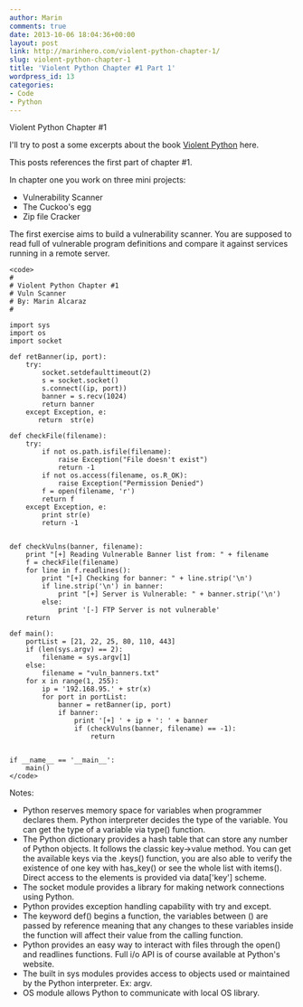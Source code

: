 ```yaml
---
author: Marin
comments: true
date: 2013-10-06 18:04:36+00:00
layout: post
link: http://marinhero.com/violent-python-chapter-1/
slug: violent-python-chapter-1
title: 'Violent Python Chapter #1 Part 1'
wordpress_id: 13
categories:
- Code
- Python
---
```


Violent Python Chapter #1

I'll try to post a some excerpts about the book [Violent Python](https://www.amazon.com/Violent-Python-Cookbook-Penetration-Engineers/dp/1597499579/ref=sr_1_1?ie=UTF8&qid=1523150080&sr=8-1&keywords=violent+python) here.

This posts references the first part of chapter #1.

In chapter one you work on three mini projects:

  * Vulnerability Scanner
  * The Cuckoo's egg
  * Zip file Cracker


The first exercise aims to build a vulnerability scanner. You are supposed to read full of vulnerable program definitions and compare
it against services running in a remote server.

    <code>
    #
    # Violent Python Chapter #1
    # Vuln Scanner
    # By: Marin Alcaraz
    #
    
    import sys
    import os
    import socket
    
    def retBanner(ip, port):
        try:
            socket.setdefaulttimeout(2)
            s = socket.socket()
            s.connect((ip, port))
            banner = s.recv(1024)
            return banner
        except Exception, e:
           return  str(e)
    
    def checkFile(filename):
        try:
            if not os.path.isfile(filename):
                raise Exception("File doesn't exist")
                return -1
            if not os.access(filename, os.R_OK):
                raise Exception("Permission Denied")
            f = open(filename, 'r')
            return f
        except Exception, e:
            print str(e)
            return -1
    
    
    def checkVulns(banner, filename):
        print "[+] Reading Vulnerable Banner list from: " + filename
        f = checkFile(filename)
        for line in f.readlines():
            print "[+] Checking for banner: " + line.strip('\n')
            if line.strip('\n') in banner:
                print "[+] Server is Vulnerable: " + banner.strip('\n')
            else:
                print '[-] FTP Server is not vulnerable'
        return
    
    def main():
        portList = [21, 22, 25, 80, 110, 443]
        if (len(sys.argv) == 2):
            filename = sys.argv[1]
        else:
            filename = "vuln_banners.txt"
        for x in range(1, 255):
            ip = '192.168.95.' + str(x)
            for port in portList:
                banner = retBanner(ip, port)
                if banner:
                    print '[+] ' + ip + ': ' + banner
                    if (checkVulns(banner, filename) == -1):
                        return
    
    
    if __name__ == '__main__':
        main()
    </code>


Notes:

  * Python reserves memory space for variables when programmer declares them. Python interpreter decides the type of the variable. You can get the type of a variable via type() function.
  * The Python dictionary provides a hash table that can store any number of Python objects. It follows the classic key->value method. You can get the available keys via the .keys() function, you are also able to verify the existence of one key with has_key() or see the whole list with items(). Direct access to the elements is provided via data['key'] scheme.
  * The socket module provides a library for making network connections using Python.
  * Python provides exception handling capability with try and except.
  * The keyword def() begins a function, the variables between () are passed by reference meaning that any changes to these variables inside the function will affect their value from the calling function.
  * Python provides an easy way to interact with files through the open() and readlines functions. Full i/o API is of course available at Python's website.
  * The built in sys modules provides access to objects used or maintained by the Python interpreter. Ex: argv.
  * OS module allows Python to communicate with local OS library.
